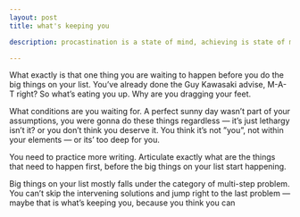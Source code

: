 ```yaml
---
layout: post
title: what's keeping you

description: procastination is a state of mind, achieving is state of mind

---
```


What exactly is that one thing you are waiting to happen before you do the big things on your list. You’ve already done the Guy Kawasaki advise, M-A-T right? So what’s eating you up. Why are you dragging your feet.

What conditions are you waiting for. A perfect sunny day wasn’t part of your assumptions, you were gonna do these things regardless — it’s just lethargy isn’t it? or you don’t think you deserve it. You think it’s not  ”you”,  not within your elements — or its’ too deep for you.  

You need to practice more writing. Articulate exactly what are the things that need to happen first, before the big things on your list start happening.  

Big things on your list mostly falls under the category of multi-step problem. You can’t skip the intervening solutions and jump right to the last problem — maybe that is what’s keeping you, because you think you can
